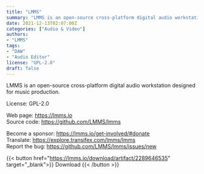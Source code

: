 ```yaml
---
title: "LMMS"
summary: "LMMS is an open-source cross-platform digital audio workstation designed for music production."
date: 2021-12-13T02:07:00Z
categories: ["Audio & Video"]
authors:
- "LMMS"
tags: 
- "DAW"
- "Audio Editor"
license: "GPL-2.0"
draft: false
---
```


LMMS is an open-source cross-platform digital audio workstation designed for music production.

License: GPL-2.0

Web page: <https://lmms.io>  
Source code: <https://github.com/LMMS/lmms>

Become a sponsor: <https://lmms.io/get-involved/#donate>  
Translate: <https://explore.transifex.com/lmms/lmms>  
Report the bug: <https://github.com/LMMS/lmms/issues/new>  

{{< button href="https://lmms.io/download/artifact/2289646535" target="_blank">}}
Download
{{< /button >}}